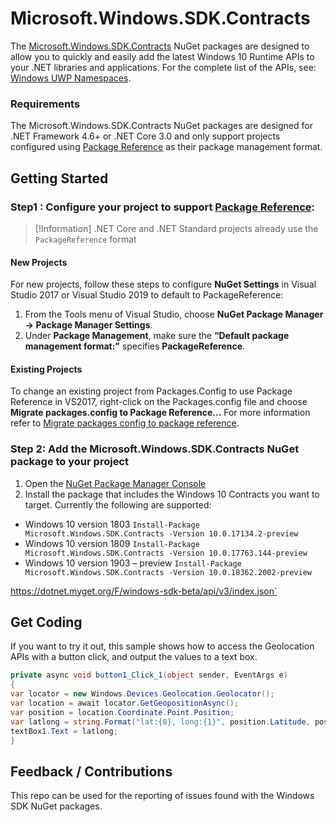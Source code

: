# Microsoft.Windows.SDK.Contracts

The [Microsoft.Windows.SDK.Contracts](https://www.nuget.org/packages/Microsoft.Windows.SDK.Contracts) NuGet packages are designed to allow you to quickly and easily add the latest Windows 10 Runtime APIs to your .NET libraries and applications.  For the complete list of the APIs, see: [Windows UWP Namespaces](https://docs.microsoft.com/uwp/api/). 

### Requirements

The Microsoft.Windows.SDK.Contracts NuGet packages are designed for .NET Framework 4.6+ or .NET Core 3.0 and only support projects configured using [Package Reference](https://docs.microsoft.com/nuget/consume-packages/package-references-in-project-files) as their package management format.   

## Getting Started

### Step1 : Configure your project to support [Package Reference](https://docs.microsoft.com/nuget/consume-packages/package-references-in-project-files):

> [!Information]
> .NET Core and .NET Standard projects already use the `PackageReference` format

#### New Projects

For new projects, follow these steps to configure **NuGet Settings** in Visual Studio 2017 or Visual Studio 2019 to default to PackageReference:

1.	From the Tools menu of Visual Studio, choose **NuGet Package Manager -> Package Manager Settings**.  
2.	Under **Package Management**, make sure the **“Default package management format:”** specifies **PackageReference**.

#### Existing Projects

To change an existing project from Packages.Config to use Package Reference in VS2017, right-click on the Packages.config file and choose 
**Migrate packages.config to Package Reference...**  For more information refer to [Migrate packages config to package reference](https://docs.microsoft.com/en-us/nuget/reference/migrate-packages-config-to-package-reference).

### Step 2: Add the Microsoft.Windows.SDK.Contracts NuGet package to your project

1.	Open the [NuGet Package Manager Console](https://docs.microsoft.com/nuget/tools/package-manager-console) 
2.	Install the package that includes the Windows 10 Contracts you want to target.  Currently the following are supported:


- Windows 10 version 1803
`Install-Package Microsoft.Windows.SDK.Contracts -Version 10.0.17134.2-preview` 
- Windows 10 version 1809
`Install-Package Microsoft.Windows.SDK.Contracts -Version 10.0.17763.144-preview`
- Windows 10 version 1903 – preview
 `Install-Package Microsoft.Windows.SDK.Contracts -Version 10.0.18362.2002-preview`


 https://dotnet.myget.org/F/windows-sdk-beta/api/v3/index.json`

## Get Coding

If you want to try it out, this sample shows how to access the Geolocation APIs with a button click, and output the values to a text box.

```cs
private async void button1_Click_1(object sender, EventArgs e)
{
var locator = new Windows.Devices.Geolocation.Geolocator();
var location = await locator.GetGeopositionAsync();
var position = location.Coordinate.Point.Position;
var latlong = string.Format("lat:{0}, long:{1}", position.Latitude, position.Longitude);
textBox1.Text = latlong;
}
```
## Feedback / Contributions
This repo can be used for the reporting of issues found with the Windows SDK NuGet packages. 

